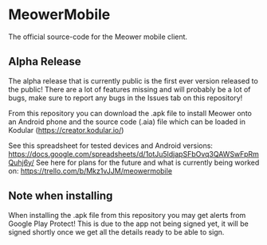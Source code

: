 # MeowerMobile
The official source-code for the Meower mobile client.

## Alpha Release
The alpha release that is currently public is the first ever version released to the public! There are a lot of features missing and will probably be a lot of bugs, make sure to report any bugs in the Issues tab on this repository!

From this repository you can download the .apk file to install Meower onto an Android phone and the source code (.aia) file which can be loaded in Kodular (https://creator.kodular.io/)

See this spreadsheet for tested devices and Android versions: https://docs.google.com/spreadsheets/d/1otJu5ldjapSFbOvq3QAWSwFpRmQuhj6y/
See here for plans for the future and what is currently being worked on: https://trello.com/b/Mkz1vJJM/meowermobile


## Note when installing
When installing the .apk file from this repository you may get alerts from Google Play Protect! This is due to the app not being signed yet, it will be signed shortly once we get all the details ready to be able to sign.
